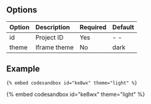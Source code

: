 ## Options

| Option | Description  | Required | Default |
| :----- | :----------- | :------- | :------ |
| id     | Project ID   | Yes      | - -     |
| theme  | Iframe theme | No       | dark    |

## Example

<!-- embed ignore begin -->

```text
{% embed codesandbox id="ke8wx" theme="light" %}
```

<!-- embed ignore end -->

{% embed codesandbox id="ke8wx" theme="light" %}
